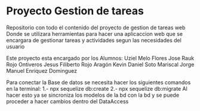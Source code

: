 # Proyecto Gestion de tareas
 
Repositorio con todo el contenido del proyecto de gestion de tareas web
Donde se utilizara herramientas para hacer una aplicaccion web que se encargara de
gestionar tareas y actividades segun las necesidades del usuario

Este proyecto esta encargado por los Alumnos:
Uziel Melo Flores
Jose Rauk Rojo Ontiveros
Jesus Filiberto Rojo Aragón
Kevin Daniel Soto Mariscal
Jorge Manuel Enriquez Dominguez

Para conectar la Base de datos se necesita hacer los siguientes comandos en la terminal:
    1.- npx sequelize db:create
    2.- npx sequelize db:migrate
Al hacer esto ya se sincroniza los modelos de la bd con la bd y se puede proceder a hacer cambios dentro del DataAccess    

